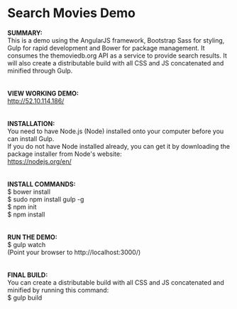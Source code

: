 Search Movies Demo
==================

<strong>SUMMARY:</strong><br>
This is a demo using the AngularJS framework, Bootstrap Sass for styling, Gulp for rapid development and Bower for 
package management. It consumes the themoviedb.org API as a service to provide search results. It will also create 
a distributable build with all CSS and JS concatenated and minified through Gulp.
<br><br><br>
<strong>VIEW WORKING DEMO:</strong><br>
http://52.10.114.186/<br>
<br><br>
<strong>INSTALLATION:</strong><br>
You need to have Node.js (Node) installed onto your computer before you can install Gulp.<br>
If you do not have Node installed already, you can get it by downloading the package installer from Node's website:<br>
https://nodejs.org/en/<br>
<br><br>
<strong>INSTALL COMMANDS:</strong><br>
$ bower install<br>
$ sudo npm install gulp -g<br>
$ npm init<br>
$ npm install<br>
<br><br>
<strong>RUN THE DEMO:</strong><br>
$ gulp watch<br>
(Point your browser to http://localhost:3000/)<br>
<br><br>
<strong>FINAL BUILD:</strong><br>
You can create a distributable build with all CSS and JS concatenated and minified by running this command:<br>
$ gulp build<br>
